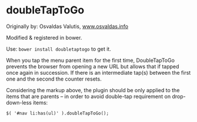 doubleTapToGo
=============

Originally by: Osvaldas Valutis, www.osvaldas.info

Modified & registered in bower.

Use: ```bower install doubletaptogo``` to get it.

When you tap the menu parent item for the first time, DoubleTapToGo prevents the browser from opening a new URL but allows that if tapped once again in succession. If there is an intermediate tap(s) between the first one and the second the counter resets. 

Considering the markup above, the plugin should be only applied to the items that are parents – in order to avoid double-tap requirement on drop-down-less items:

```$( '#nav li:has(ul)' ).doubleTapToGo();```
